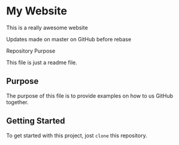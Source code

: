 # My Website

This is a really awesome website

Updates made on master on GitHub before rebase

Repository Purpose

This file is just a readme file. 

## Purpose

The purpose of this file is to provide examples 
on how to us GitHub together. 

## Getting Started 

To get started with this project, jost `clone` this repository.
